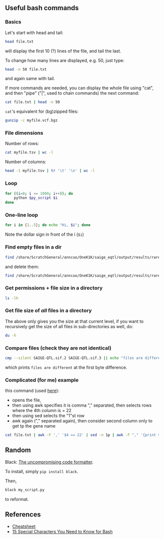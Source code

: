 ## Useful bash commands

### Basics 

Let's start with head and tail:

```bash
head file.txt
```

will display the first 10 (?) lines of the file, and tail the last.

To change how many lines are displayed, e.g. 50, just type:

```bash
head -n 50 file.txt
```
and again same with tail.

If more commands are needed, you can display the whole file using "cat", and then "pipe" ("|", used to chain commands) the next command:

```bash
cat file.txt | head -n 50
```

```cat```'s equivalent for (bg)zipped files:

```bash
gunzip -c myfile.vcf.bgz
```

### File dimensions

Number of rows:

```bash
cat myfile.tsv | wc -l
```

Number of columns:

```bash
head -1 myfile.tsv | tr '\t' '\n' | wc -l
```

### Loop

```bash
for ((i=0; i <= 1000; i++)); do
    python $py_script $i 
done
```

### One-line loop

```bash
for i in {1..5}; do echo "Hi, $i"; done
```

Note the dollar sign in front of the i (```$i```)

### Find empty files in a dir

```bash
find /share/ScratchGeneral/anncuo/OneK1K/saige_eqtl/output/results/rare/ -empty 
```

and delete them:

```bash
find /share/ScratchGeneral/anncuo/OneK1K/saige_eqtl/output/results/rare/ -empty -exec rm {} \;
```

### Get permissions + file size in a directory

```bash
ls -lh
```

### Get file size of *all* files in a directory

The above only gives you the size at that current level, if you want to recursively get the size of all files in sub-directories as well, do:

```bash
du -h
```


### Compare files (check they are not identical)

```bash
cmp --silent SAIGE-QTL.sif.2 SAIGE-QTL.sif.3 || echo "files are different"
````

which prints ```files are different``` at the first byte difference.

### Complicated (for me) example

this command (used [here](https://github.com/annacuomo/TenK10K_analyses_HPC/blob/main/scripts/run_CRM.qsub)):

* opens the file,
* then using awk specifies it is comma "," separated, then selects rows where the 4th column is = 22
* then using sed selects the "1"st row
* awk again ("," separated again), then consider second column only to get tp the gene name

```bash
cat file.txt | awk -F ',' '$4 == 22' | sed -n 1p | awk -F "," '{print $2}'
```

## Random

Black: [The uncompromising code formatter](https://black.readthedocs.io/en/stable/).

To install, simply ```pip install black```.

Then, 

```bash
black my_script.py
``` 

to reformat.

## References

* [Cheatsheet](https://devhints.io/bash)
* [15 Special Characters You Need to Know for Bash](https://www.howtogeek.com/439199/15-special-characters-you-need-to-know-for-bash/)
